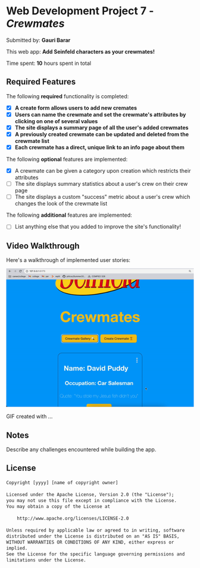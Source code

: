 # Web Development Project 7 - _Crewmates_

Submitted by: **Gauri Barar**

This web app: **Add Seinfeld characters as your crewmates!**

Time spent: **10** hours spent in total

## Required Features

The following **required** functionality is completed:

- [x] **A create form allows users to add new cremates**
- [x] **Users can name the crewmate and set the crewmate's attributes by clicking on one of several values**
- [x] **The site displays a summary page of all the user's added crewmates**
- [x] **A previously created crewmate can be updated and deleted from the crewmate list**
- [x] **Each crewmate has a direct, unique link to an info page about them**

The following **optional** features are implemented:

- [x] A crewmate can be given a category upon creation which restricts their attributes
- [ ] The site displays summary statistics about a user's crew on their crew page
- [ ] The site displays a custom "success" metric about a user's crew which changes the look of the crewmate list

The following **additional** features are implemented:

- [ ] List anything else that you added to improve the site's functionality!

## Video Walkthrough

Here's a walkthrough of implemented user stories:

<img src='./walkthrough.gif' title='Video Walkthrough' width='' alt='Video Walkthrough' />

<!-- Replace this with whatever GIF tool you used! -->

GIF created with ...

<!-- Recommended tools:
[Kap](https://getkap.co/) for macOS
[ScreenToGif](https://www.screentogif.com/) for Windows
[peek](https://github.com/phw/peek) for Linux. -->

## Notes

Describe any challenges encountered while building the app.

## License

    Copyright [yyyy] [name of copyright owner]

    Licensed under the Apache License, Version 2.0 (the "License");
    you may not use this file except in compliance with the License.
    You may obtain a copy of the License at

        http://www.apache.org/licenses/LICENSE-2.0

    Unless required by applicable law or agreed to in writing, software
    distributed under the License is distributed on an "AS IS" BASIS,
    WITHOUT WARRANTIES OR CONDITIONS OF ANY KIND, either express or implied.
    See the License for the specific language governing permissions and
    limitations under the License.
